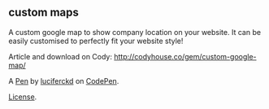 custom maps
-----------
A custom google map to show company location on your website. It can be easily customised to perfectly fit your website style!

Article and download on Cody: http://codyhouse.co/gem/custom-google-map/

A [Pen](https://codepen.io/luciferckd/pen/KKbbJdJ) by [luciferckd](https://codepen.io/luciferckd) on [CodePen](https://codepen.io).

[License](https://codepen.io/license/pen/KKbbJdJ).